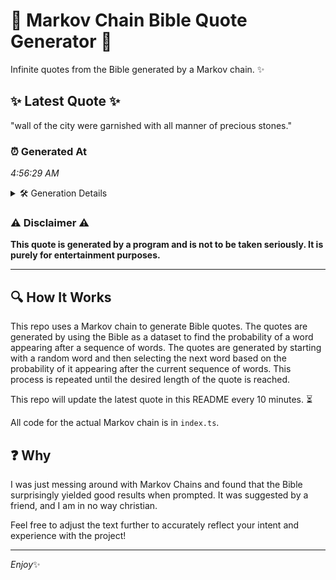 # 📖 Markov Chain Bible Quote Generator 📖

Infinite quotes from the Bible generated by a Markov chain. ✨

## ✨ Latest Quote ✨
"wall of the city were garnished with all manner of precious stones."

### ⏰ Generated At
*4:56:29 AM*

<details>
    <summary>🛠️ Generation Details</summary>
    <p>
        <strong>🌱 Seed:</strong> wall<br>
        <strong>🔄 Iterations:</strong> 11<br>
        <strong>📜 Context History:</strong><br>[ wall ]: of<br>[ wall, of ]: the<br>[ wall, of, the ]: city<br>[ wall, of, the, city ]: were<br>[ wall, of, the, city, were ]: garnished<br>[ wall, of, the, city, were, garnished ]: with<br>[ of, the, city, were, garnished, with ]: all<br>[ the, city, were, garnished, with, all ]: manner<br>[ city, were, garnished, with, all, manner ]: of<br>[ were, garnished, with, all, manner, of ]: precious<br>[ garnished, with, all, manner, of, precious ]: stones.<br>
    </p>
</details>

### ⚠️ Disclaimer ⚠️
**This quote is generated by a program and is not to be taken seriously. It is purely for entertainment purposes.**

---

## 🔍 How It Works

This repo uses a Markov chain to generate Bible quotes. The quotes are generated by using the Bible as a dataset to find the probability of a word appearing after a sequence of words. The quotes are generated by starting with a random word and then selecting the next word based on the probability of it appearing after the current sequence of words. This process is repeated until the desired length of the quote is reached.

This repo will update the latest quote in this README every 10 minutes. ⏳

All code for the actual Markov chain is in `index.ts`.

## ❓ Why

I was just messing around with Markov Chains and found that the Bible surprisingly yielded good results when prompted. 
It was suggested by a friend, and I am in no way christian.

Feel free to adjust the text further to accurately reflect your intent and experience with the project!

---

*Enjoy*✨
